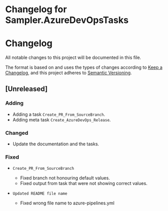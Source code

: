 # Changelog for Sampler.AzureDevOpsTasks

# Changelog

All notable changes to this project will be documented in this file.

The format is based on and uses the types of changes according to [Keep a Changelog](https://keepachangelog.com/en/1.0.0/),
and this project adheres to [Semantic Versioning](https://semver.org/spec/v2.0.0.html).

## [Unreleased]

### Adding

- Adding a task `Create_PR_From_SourceBranch`.
- Adding meta task `Create_AzureDevOps_Release`.

### Changed

- Update the documentation and the tasks.

### Fixed

- `Create_PR_From_SourceBranch`
  - Fixed branch not honouring default values.
  - Fixed output from task that were not showing correct values.
  
- `Updated README file name`
  - Fixed wrong file name to azure-pipelines.yml 
